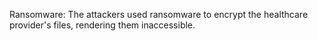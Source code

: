 Ransomware: The attackers used ransomware to encrypt the healthcare provider's files, rendering them inaccessible.
